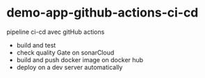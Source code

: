 # demo-app-github-actions-ci-cd
pipeline ci-cd avec gitHub actions
- build and test
- check quality Gate on sonarCloud
- build and push docker image on docker hub
- deploy on a dev server automatically
